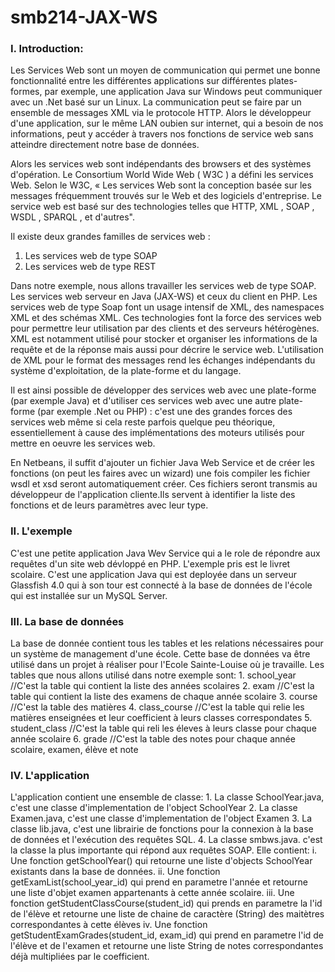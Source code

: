 smb214-JAX-WS
==============
<h3>I. Introduction:</h3>

Les Services Web sont un moyen de communication qui permet une bonne fonctionnalité entre les différentes applications sur différentes plates-formes, par exemple, une application Java sur Windows peut communiquer avec un .Net basé sur un Linux. La communication peut se faire par un ensemble de messages XML via le protocole HTTP. Alors le développeur d'une application, sur le même LAN oubien sur internet, qui a besoin de nos informations, peut y accéder à travers nos fonctions de service web sans atteindre directement notre base de données.

Alors les services web sont indépendants des browsers et des systèmes d'opération. 
Le Consortium World Wide Web ( W3C ) a défini les services Web. Selon le W3C, « Les services Web sont la conception basée sur les messages fréquemment trouvés sur le Web et des logiciels d'entreprise. Le service web est basé sur des technologies telles que HTTP, XML , SOAP , WSDL , SPARQL , et d'autres".

Il existe deux grandes familles de services web :
  1. Les services web de type SOAP
  2. Les services web de type REST

Dans notre exemple, nous allons travailler les services web de type SOAP. Les services web serveur en Java (JAX-WS) et ceux du client en PHP.
Les services web de type Soap font un usage intensif de XML, des namespaces XML et des schémas XML. Ces technologies font la force des services web pour permettre leur utilisation par des clients et des serveurs hétérogènes. XML est notamment utilisé pour stocker et organiser les informations de la requête et de la réponse mais aussi pour décrire le service web. L'utilisation de XML pour le format des messages rend les échanges indépendants du système d'exploitation, de la plate-forme et du langage.

Il est ainsi possible de développer des services web avec une plate-forme (par exemple Java) et d'utiliser ces services web avec une autre plate-forme (par exemple .Net ou PHP) : c'est une des grandes forces des services web même si cela reste parfois quelque peu théorique, essentiellement à cause des implémentations des moteurs utilisés pour mettre en oeuvre les services web.

En Netbeans, il suffit d'ajouter un fichier Java Web Service et de créer les fonctions (on peut les faires avec un wizard) une fois compiler les fichier wsdl et xsd seront automatiquement créer. Ces fichiers seront transmis au développeur de l'application cliente.Ils servent à identifier la liste des fonctions et de leurs paramètres avec leur type.

<h3>II. L'exemple</h3>
C'est une petite application Java Wev Service qui a le role de répondre aux requêtes d'un site web dévloppé en PHP.
L'exemple pris est le livret scolaire. 
C'est une application Java qui est deployée dans un serveur Glassfish 4.0 qui à son tour est connecté à la base de données de l'école qui est installée sur un MySQL Server.

<h3>III. La base de données</h3>
La base de donnée contient tous les tables et les relations nécessaires pour un système de management d'une école. Cette base de données va être utilisé dans un projet à réaliser pour l'Ecole Sainte-Louise où je travaille.
Les tables que nous allons utilisé dans notre exemple sont:
  1. school_year //C'est la table qui contient la liste des années scolaires
  2. exam //C'est la table qui contient la liste des examens de chaque année scolaire
  3. course //C'est la table des matières
  4. class_course //C'est la table qui relie les matières enseignées et leur coefficient à leurs classes correspondates
  5. student_class //C'est la table qui reli les éleves à leurs classe pour chaque année scolaire
  6. grade //C'est la table des notes pour chaque année scolaire, examen, élève et note

<h3>IV. L'application</h3>
L'application contient une ensemble de classe:
  1. La classe SchoolYear.java, c'est une classe d'implementation de l'object SchoolYear
  2. La classe Examen.java, c'est une classe d'implementation de l'object Examen
  3. La classe lib.java, c'est une librairie de fonctions pour la connexion à la base de données et l'exécution des            requêtes SQL.
  4. La classe smbws.java. c'est la classe la plus importante qui répond aux requêtes SOAP. Elle contient:
      i.   Une fonction getSchoolYear() qui retourne une liste d'objects SchoolYear existants dans la base de données.
      ii.  Une fonction getExamList(school_year_id) qui prend en parametre l'année et retourne une liste d'objet examen              appartenants à cette année scolaire.
      iii. Une fonction getStudentClassCourse(student_id) qui prends en parametre la l'id de l'élève et retourne une liste            de chaine de caractère (String) des maitètres correspondantes à cette élèves
      iv.  Une fonction getStudentExamGrades(student_id, exam_id) qui prend en parametre l'id de l'élève et de l'examen et            retourne une liste String de notes correspondantes déjà multipliées par le coefficient.
